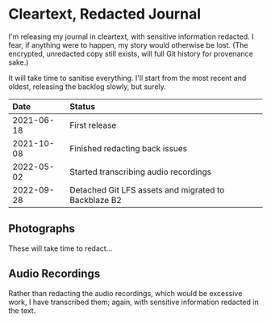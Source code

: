 # Cleartext, Redacted Journal

I'm releasing my journal in cleartext, with sensitive information
redacted. I fear, if anything were to happen, my story would otherwise
be lost. (The encrypted, unredacted copy still exists, will full Git
history for provenance sake.)

It will take time to sanitise everything. I'll start from the most
recent and oldest, releasing the backlog slowly, but surely.

| Date       | Status                                                  |
| :--------- | :------------------------------------------------------ |
| 2021-06-18 | First release                                           |
| 2021-10-08 | Finished redacting back issues                          |
| 2022-05-02 | Started transcribing audio recordings                   |
| 2022-09-28 | Detached Git LFS assets and migrated to Backblaze B2    |

## Photographs

These will take time to redact...

## Audio Recordings

Rather than redacting the audio recordings, which would be excessive
work, I have transcribed them; again, with sensitive information
redacted in the text.
